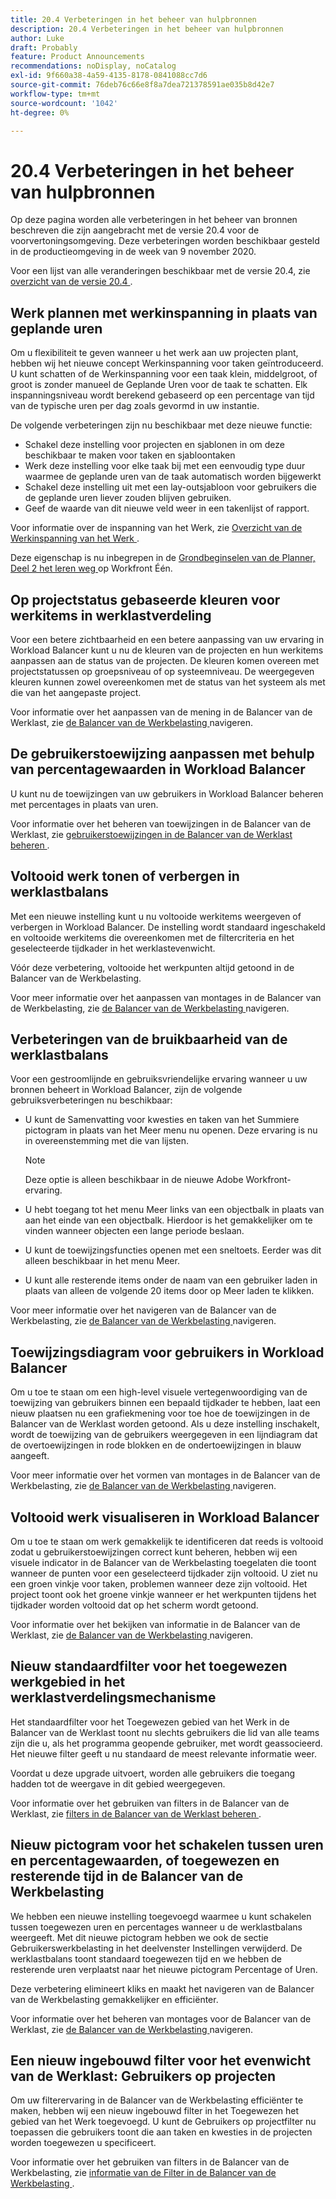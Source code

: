 ```yaml
---
title: 20.4 Verbeteringen in het beheer van hulpbronnen
description: 20.4 Verbeteringen in het beheer van hulpbronnen
author: Luke
draft: Probably
feature: Product Announcements
recommendations: noDisplay, noCatalog
exl-id: 9f660a38-4a59-4135-8178-0841088cc7d6
source-git-commit: 76deb76c66e8f8a7dea721378591ae035b8d42e7
workflow-type: tm+mt
source-wordcount: '1042'
ht-degree: 0%

---
```


# 20.4 Verbeteringen in het beheer van hulpbronnen

Op deze pagina worden alle verbeteringen in het beheer van bronnen beschreven die zijn aangebracht met de versie 20.4 voor de voorvertoningsomgeving. Deze verbeteringen worden beschikbaar gesteld in de productieomgeving in de week van 9 november 2020.

Voor een lijst van alle veranderingen beschikbaar met de versie 20.4, zie [ overzicht van de versie 20.4 ](../../../product-announcements/product-releases/20.4-release-activity/20-4-release-overview.md).

## Werk plannen met werkinspanning in plaats van geplande uren

Om u flexibiliteit te geven wanneer u het werk aan uw projecten plant, hebben wij het nieuwe concept Werkinspanning voor taken geïntroduceerd. U kunt schatten of de Werkinspanning voor een taak klein, middelgroot, of groot is zonder manueel de Geplande Uren voor de taak te schatten. Elk inspanningsniveau wordt berekend gebaseerd op een percentage van tijd van de typische uren per dag zoals gevormd in uw instantie.

De volgende verbeteringen zijn nu beschikbaar met deze nieuwe functie:

* Schakel deze instelling voor projecten en sjablonen in om deze beschikbaar te maken voor taken en sjabloontaken
* Werk deze instelling voor elke taak bij met een eenvoudig type duur waarmee de geplande uren van de taak automatisch worden bijgewerkt
* Schakel deze instelling uit met een lay-outsjabloon voor gebruikers die de geplande uren liever zouden blijven gebruiken.
* Geef de waarde van dit nieuwe veld weer in een takenlijst of rapport.

Voor informatie over de inspanning van het Werk, zie [ Overzicht van de Werkinspanning van het Werk ](../../../manage-work/tasks/task-information/work-effort.md).

Deze eigenschap is nu inbegrepen in de [ Grondbeginselen van de Planner, Deel 2 het leren weg ](https://one.workfront.com/s/learningpath3/planner-fundamentals-for-the-new-workfront-experience-part-2-plan-a-project-20Y0z000000bm79EAA) op Workfront Één.

## Op projectstatus gebaseerde kleuren voor werkitems in werklastverdeling

Voor een betere zichtbaarheid en een betere aanpassing van uw ervaring in Workload Balancer kunt u nu de kleuren van de projecten en hun werkitems aanpassen aan de status van de projecten. De kleuren komen overeen met projectstatussen op groepsniveau of op systeemniveau. De weergegeven kleuren kunnen zowel overeenkomen met de status van het systeem als met die van het aangepaste project.

Voor informatie over het aanpassen van de mening in de Balancer van de Werklast, zie [ de Balancer van de Werkbelasting ](../../../resource-mgmt/workload-balancer/navigate-the-workload-balancer.md) navigeren.

## De gebruikerstoewijzing aanpassen met behulp van percentagewaarden in Workload Balancer

U kunt nu de toewijzingen van uw gebruikers in Workload Balancer beheren met percentages in plaats van uren.

Voor informatie over het beheren van toewijzingen in de Balancer van de Werklast, zie [ gebruikerstoewijzingen in de Balancer van de Werklast beheren ](../../../resource-mgmt/workload-balancer/manage-user-allocations-workload-balancer.md).

## Voltooid werk tonen of verbergen in werklastbalans

Met een nieuwe instelling kunt u nu voltooide werkitems weergeven of verbergen in Workload Balancer. De instelling wordt standaard ingeschakeld en voltooide werkitems die overeenkomen met de filtercriteria en het geselecteerde tijdkader in het werklastevenwicht.

Vóór deze verbetering, voltooide het werkpunten altijd getoond in de Balancer van de Werkbelasting.

Voor meer informatie over het aanpassen van montages in de Balancer van de Werkbelasting, zie [ de Balancer van de Werkbelasting ](../../../resource-mgmt/workload-balancer/navigate-the-workload-balancer.md) navigeren.

## Verbeteringen van de bruikbaarheid van de werklastbalans

Voor een gestroomlijnde en gebruiksvriendelijke ervaring wanneer u uw bronnen beheert in Workload Balancer, zijn de volgende gebruiksverbeteringen nu beschikbaar:

* U kunt de Samenvatting voor kwesties en taken van het Summiere pictogram in plaats van het Meer menu nu openen. Deze ervaring is nu in overeenstemming met die van lijsten.

  >[!NOTE]
  >
  >Deze optie is alleen beschikbaar in de nieuwe Adobe Workfront-ervaring.

* U hebt toegang tot het menu Meer links van een objectbalk in plaats van aan het einde van een objectbalk. Hierdoor is het gemakkelijker om te vinden wanneer objecten een lange periode beslaan.
* U kunt de toewijzingsfuncties openen met een sneltoets. Eerder was dit alleen beschikbaar in het menu Meer.
* U kunt alle resterende items onder de naam van een gebruiker laden in plaats van alleen de volgende 20 items door op Meer laden te klikken.

Voor meer informatie over het navigeren van de Balancer van de Werkbelasting, zie [ de Balancer van de Werkbelasting ](../../../resource-mgmt/workload-balancer/navigate-the-workload-balancer.md) navigeren.

## Toewijzingsdiagram voor gebruikers in Workload Balancer

Om u toe te staan om een high-level visuele vertegenwoordiging van de toewijzing van gebruikers binnen een bepaald tijdkader te hebben, laat een nieuw plaatsen nu een grafiekmening voor toe hoe de toewijzingen in de Balancer van de Werklast worden getoond. Als u deze instelling inschakelt, wordt de toewijzing van de gebruikers weergegeven in een lijndiagram dat de overtoewijzingen in rode blokken en de ondertoewijzingen in blauw aangeeft.

Voor meer informatie over het vormen van montages in de Balancer van de Werkbelasting, zie [ de Balancer van de Werkbelasting ](../../../resource-mgmt/workload-balancer/navigate-the-workload-balancer.md) navigeren.

## Voltooid werk visualiseren in Workload Balancer

Om u toe te staan om werk gemakkelijk te identificeren dat reeds is voltooid zodat u gebruikerstoewijzingen correct kunt beheren, hebben wij een visuele indicator in de Balancer van de Werkbelasting toegelaten die toont wanneer de punten voor een geselecteerd tijdkader zijn voltooid. U ziet nu een groen vinkje voor taken, problemen wanneer deze zijn voltooid. Het project toont ook het groene vinkje wanneer er het werkpunten tijdens het tijdkader worden voltooid dat op het scherm wordt getoond.

Voor informatie over het bekijken van informatie in de Balancer van de Werklast, zie [ de Balancer van de Werkbelasting ](../../../resource-mgmt/workload-balancer/navigate-the-workload-balancer.md) navigeren.

## Nieuw standaardfilter voor het toegewezen werkgebied in het werklastverdelingsmechanisme

Het standaardfilter voor het Toegewezen gebied van het Werk in de Balancer van de Werklast toont nu slechts gebruikers die lid van alle teams zijn die u, als het programma geopende gebruiker, met wordt geassocieerd. Het nieuwe filter geeft u nu standaard de meest relevante informatie weer.

Voordat u deze upgrade uitvoert, worden alle gebruikers die toegang hadden tot de weergave in dit gebied weergegeven.

Voor informatie over het gebruiken van filters in de Balancer van de Werklast, zie [ filters in de Balancer van de Werklast beheren ](../../../resource-mgmt/workload-balancer/filter-information-workload-balancer.md).

## Nieuw pictogram voor het schakelen tussen uren en percentagewaarden, of toegewezen en resterende tijd in de Balancer van de Werkbelasting

We hebben een nieuwe instelling toegevoegd waarmee u kunt schakelen tussen toegewezen uren en percentages wanneer u de werklastbalans weergeeft. Met dit nieuwe pictogram hebben we ook de sectie Gebruikerswerkbelasting in het deelvenster Instellingen verwijderd. De werklastbalans toont standaard toegewezen tijd en we hebben de resterende uren verplaatst naar het nieuwe pictogram Percentage of Uren.

Deze verbetering elimineert kliks en maakt het navigeren van de Balancer van de Werkbelasting gemakkelijker en efficiënter.

Voor informatie over het beheren van montages voor de Balancer van de Werklast, zie [ de Balancer van de Werkbelasting ](../../../resource-mgmt/workload-balancer/navigate-the-workload-balancer.md) navigeren.

## Een nieuw ingebouwd filter voor het evenwicht van de Werklast: Gebruikers op projecten

Om uw filterervaring in de Balancer van de Werkbelasting efficiënter te maken, hebben wij een nieuw ingebouwd filter in het Toegewezen het gebied van het Werk toegevoegd. U kunt de Gebruikers op projectfilter nu toepassen die gebruikers toont die aan taken en kwesties in de projecten worden toegewezen u specificeert.

Voor informatie over het gebruiken van filters in de Balancer van de Werkbelasting, zie [ informatie van de Filter in de Balancer van de Werkbelasting ](../../../resource-mgmt/workload-balancer/filter-information-workload-balancer.md).

